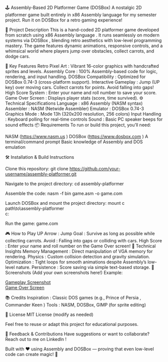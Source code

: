 🕹️ Assembly-Based 2D Platformer Game (DOSBox)
A nostalgic 2D platformer game built entirely in x86 Assembly language for my semester project. Run it on DOSBox for a retro gaming experience!

🎯 Project Description
This is a hand-coded 2D platformer game developed from scratch using x86 Assembly language . It runs seamlessly on modern systems via DOSBox , blending retro aesthetics with low-level programming mastery. The game features dynamic animations, responsive controls, and a whimsical world where players jump over obstacles, collect carrots, and dodge cars.

🌟 Key Features
Retro Pixel Art : Vibrant 16-color graphics with handcrafted sprites and levels.
Assembly Core : 100% Assembly-based code for logic, rendering, and input handling.
DOSBox Compatibility : Optimized for DOSBox 0.74-3 (cross-platform support).
Interactive Gameplay :
Jump (UP key) over moving cars.
Collect carrots for points.
Avoid falling into gaps!
High Score System : Enter your name and roll number to save your score.
Game Over Screen : Displays player stats (score, time survived).
⚙️ Technical Specifications
Language : x86 Assembly (NASM syntax)
Assembler : NASM (Netwide Assembler)
Emulator : DOSBox 0.74-3
Graphics Mode : Mode 13h (320x200 resolution, 256 colors)
Input Handling : Keyboard polling for real-time controls
Sound : Basic PC speaker beeps for sound effects
📦 Requirements
To run or build this project, you’ll need:

NASM (https://www.nasm.us )
DOSBox (https://www.dosbox.com )
A terminal/command prompt
Basic knowledge of Assembly and DOS emulation

🛠️ Installation & Build Instructions

Clone this repository:
git clone https://github.com/your-username/assembly-platformer.git   

Navigate to the project directory:
cd assembly-platformer  

Assemble the code:
nasm -f bin game.asm -o game.com  

Launch DOSBox and mount the project directory:
mount c path\to\assembly-platformer  
c:  

Run the game:
game.com  

🎮 How to Play
UP Arrow : Jump
Goal : Survive as long as possible while collecting carrots.
Avoid : Falling into gaps or colliding with cars.
High Score : Enter your name and roll number on the Game Over screen!
🧠 Technical Insights
Memory Management : Direct manipulation of VGA memory for rendering.
Physics : Custom collision detection and gravity simulation.
Optimization : Tight loops for smooth animations despite Assembly’s low-level nature.
Persistence : Score saving via simple text-based storage.
📸 Screenshots
(Add your own screenshots here!)
Example:

[Gameplay Screenshot](screenshots/gameplay.png)  
[Game Over Screen](screenshots/gameover.png)  

📚 Credits
Inspiration : Classic DOS games (e.g., Prince of Persia , Commander Keen )
Tools : NASM, DOSBox, GIMP (for sprite editing)

📄 License
MIT License (modify as needed)

Feel free to reuse or adapt this project for educational purposes. 

🧡 Feedback & Contributions
Have suggestions or want to collaborate? Reach out to me on LinkedIn !

Built with ❤️ using Assembly and DOSBox — proving that even low-level code can create magic! 🚀
